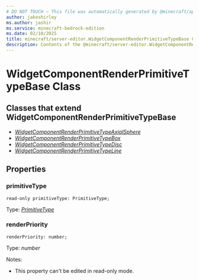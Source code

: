 ```yaml
---
# DO NOT TOUCH — This file was automatically generated by @minecraft/api-docs-generator, to report problems file an issue at https://github.com/Mojang/minecraft-scripting-libraries
author: jakeshirley
ms.author: jashir
ms.service: minecraft-bedrock-edition
ms.date: 02/10/2025
title: minecraft/server-editor.WidgetComponentRenderPrimitiveTypeBase Class
description: Contents of the @minecraft/server-editor.WidgetComponentRenderPrimitiveTypeBase class.
---
```

# WidgetComponentRenderPrimitiveTypeBase Class

## Classes that extend WidgetComponentRenderPrimitiveTypeBase
- [*WidgetComponentRenderPrimitiveTypeAxialSphere*](WidgetComponentRenderPrimitiveTypeAxialSphere.md)
- [*WidgetComponentRenderPrimitiveTypeBox*](WidgetComponentRenderPrimitiveTypeBox.md)
- [*WidgetComponentRenderPrimitiveTypeDisc*](WidgetComponentRenderPrimitiveTypeDisc.md)
- [*WidgetComponentRenderPrimitiveTypeLine*](WidgetComponentRenderPrimitiveTypeLine.md)

## Properties

### **primitiveType**
`read-only primitiveType: PrimitiveType;`

Type: [*PrimitiveType*](PrimitiveType.md)

### **renderPriority**
`renderPriority: number;`

Type: *number*

Notes:
  - This property can't be edited in read-only mode.
